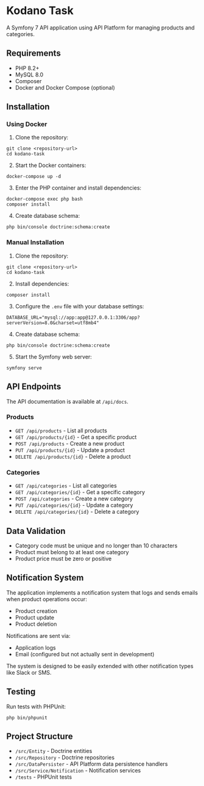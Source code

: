 # Kodano Task

A Symfony 7 API application using API Platform for managing products and categories.

## Requirements

- PHP 8.2+
- MySQL 8.0
- Composer
- Docker and Docker Compose (optional)

## Installation

### Using Docker

1. Clone the repository:
```
git clone <repository-url>
cd kodano-task
```

2. Start the Docker containers:
```
docker-compose up -d
```

3. Enter the PHP container and install dependencies:
```
docker-compose exec php bash
composer install
```

4. Create database schema:
```
php bin/console doctrine:schema:create
```

### Manual Installation

1. Clone the repository:
```
git clone <repository-url>
cd kodano-task
```

2. Install dependencies:
```
composer install
```

3. Configure the `.env` file with your database settings:
```
DATABASE_URL="mysql://app:app@127.0.0.1:3306/app?serverVersion=8.0&charset=utf8mb4"
```

4. Create database schema:
```
php bin/console doctrine:schema:create
```

5. Start the Symfony web server:
```
symfony serve
```

## API Endpoints

The API documentation is available at `/api/docs`.

### Products

- `GET /api/products` - List all products
- `GET /api/products/{id}` - Get a specific product
- `POST /api/products` - Create a new product
- `PUT /api/products/{id}` - Update a product
- `DELETE /api/products/{id}` - Delete a product

### Categories

- `GET /api/categories` - List all categories
- `GET /api/categories/{id}` - Get a specific category
- `POST /api/categories` - Create a new category
- `PUT /api/categories/{id}` - Update a category
- `DELETE /api/categories/{id}` - Delete a category

## Data Validation

- Category code must be unique and no longer than 10 characters
- Product must belong to at least one category
- Product price must be zero or positive

## Notification System

The application implements a notification system that logs and sends emails when product operations occur:

- Product creation
- Product update
- Product deletion

Notifications are sent via:
- Application logs
- Email (configured but not actually sent in development)

The system is designed to be easily extended with other notification types like Slack or SMS.

## Testing

Run tests with PHPUnit:
```
php bin/phpunit
```

## Project Structure

- `/src/Entity` - Doctrine entities
- `/src/Repository` - Doctrine repositories
- `/src/DataPersister` - API Platform data persistence handlers
- `/src/Service/Notification` - Notification services
- `/tests` - PHPUnit tests 
